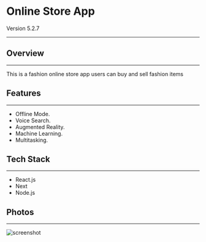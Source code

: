 # Online Store App
Version 5.2.7
***

## Overview
***

This is a fashion online store app 
users can buy and sell fashion items


## Features
***

* Offline Mode.
* Voice Search.
* Augmented Reality.
* Machine Learning.
* Multitasking.

## Tech Stack
***

* React.js
* Next
* Node.js

## Photos
***

![screenshot](https://cdn.dribbble.com/userupload/13210609/file/original-4591e6f2415a119586e724d3cbb8717a.jpg?resize=400x0)

